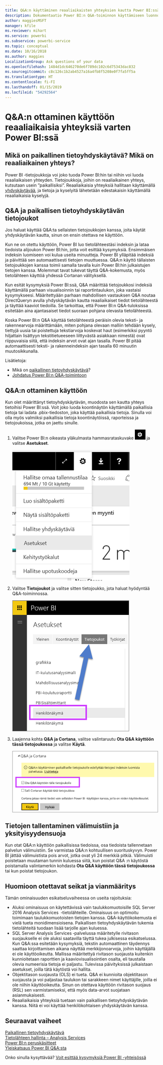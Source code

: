 ```yaml
---
title: Q&A:n käyttäminen reaaliaikaisten yhteyksien kautta Power BI:ssä
description: Dokumentaatio Power BI:n Q&A-toiminnon käyttämiseen luonnollisella kielellä ilmaistujen kyselyiden esittämistä varten, kun käytössä on reaaliaikainen yhteys Analysis Services ‑tietoihin sekä paikalliseen tietoyhdyskäytävään.
author: maggiesMSFT
manager: kfile
ms.reviewer: mihart
ms.service: powerbi
ms.subservice: powerbi-service
ms.topic: conceptual
ms.date: 10/16/2018
ms.author: maggies
LocalizationGroup: Ask questions of your data
ms.openlocfilehash: 1484d1dc646270de6f789dc102c6d75343dac832
ms.sourcegitcommit: c8c126c1b2ab4527a16a4fb8f5208e0f7fa5ff5a
ms.translationtype: HT
ms.contentlocale: fi-FI
ms.lasthandoff: 01/15/2019
ms.locfileid: "54292564"
---
```

# <a name="enable-qa-for-live-connections-in-power-bi"></a>Q&A:n ottaminen käyttöön reaaliaikaisia yhteyksiä varten Power BI:ssä
## <a name="what-is-on-premises-data-gateway--what-is-a-live-connection"></a>Mikä on paikallinen tietoyhdyskäytävä?  Mikä on reaaliaikainen yhteys?
Power BI ‑tietojoukkoja voi joko tuoda Power BI:hin tai niihin voi luoda reaaliaikaisen yhteyden. Tietojoukkoja, joihin on reaaliaikainen yhteys, kutsutaan usein ”paikallisiksi”. Reaaliaikaisia yhteyksiä hallitaan käyttämällä [yhdyskäytävää](service-gateway-onprem.md), ja tietoja ja kyselyitä lähetetään edestakaisin käyttämällä reaaliaikaisia kyselyjä.

## <a name="qa-for-on-premises-data-gateway-datasets"></a>Q&A ja paikallisen tietoyhdyskäytävän tietojoukot
Jos haluat käyttää Q&A:ta sellaisten tietojoukkojen kanssa, joita käytät yhdyskäytävän kautta, sinun on ensin otettava ne käyttöön.

Kun ne on otettu käyttöön, Power BI luo tietolähteestäsi indeksin ja lataa tiedoista alijoukon Power BI:hin, jotta voit esittää kysymyksiä. Ensimmäisen indeksin luomiseen voi kulua useita minuutteja. Power BI ylläpitää indeksiä ja päivittää sen automaattisesti tietojen muuttuessa. Q&A:n käyttö tällaisten tietojoukkojen kanssa toimii samalla tavalla kuin Power BI:hin julkaistujen tietojen kanssa. Molemmat tavat tukevat täyttä Q&A-kokemusta, myös tietolähteen käyttöä yhdessä Cortanan välityksellä.

Kun esität kysymyksiä Power BI:ssä, Q&A määrittää tietojoukkosi indeksiä käyttämällä parhaan visualisoinnin tai raportintaulukon, joka vastaisi kysymykseesi. Määritettyään parhaan mahdollisen vastauksen Q&A noutaa DirectQueryn avulla yhdyskäytävän kautta reaaliaikaiset tiedot tietolähteestä ja täyttää kaaviot tiedoilla. Se tarkoittaa, että Power BI:n Q&A-tuloksissa esitetään aina ajantasaiset tiedot suoraan pohjana olevasta tietolähteestä.

Koska Power BI:n Q&A käyttää tietolähteestä peräisin olevia teksti- ja rakennearvoja määrittämään, miten pohjana olevaan malliin tehdään kysely, tiettyjä uusia tai poistettuja tekstiarvoja koskevat haut (esimerkiksi pyyntö hiljattain lisättyyn tekstitietueeseen liittyvästä asiakkaan nimestä) ovat riippuvaisia siitä, että indeksin arvot ovat ajan tasalla. Power BI pitää automaattisesti teksti- ja rakenneindeksin ajan tasalla 60 minuutin muutosikkunalla.

Lisätietoja:

* Mikä on [paikallinen tietoyhdyskäytävä](service-gateway-onprem.md)?
* [Johdatus Power BI:n Q&A-toimintoon](consumer/end-user-q-and-a.md)

## <a name="enable-qa"></a>Q&A:n ottaminen käyttöön
Kun olet määrittänyt tietoyhdyskäytävän, muodosta sen kautta yhteys tietoihisi Power BI:ssä.  Voit joko luoda koontinäytön käyttämällä paikallisia tietoja tai ladata .pbix-tiedoston, joka käyttää paikallisia tietoja.  Sinulla voi olla myös valmiiksi paikallisia tietoja koontinäytöissä, raporteissa ja tietojoukoissa, jotka on jaettu sinulle.

1. Valitse Power BI:n oikeasta yläkulmasta hammasrataskuvake ![hammasrataskuvake](media/service-q-and-a-direct-query/power-bi-cog.png) ja valitse **Asetukset**.
   
   ![Asetukset-valikko](media/service-q-and-a-direct-query/powerbi-settings.png)
2. Valitse **Tietojoukot** ja valitse sitten tietojoukko, jota haluat hyödyntää Q&A-toiminnossa.
   
   ![Asetukset-valikon tietojoukkonäkymä](media/service-q-and-a-direct-query/power-bi-q-and-a-settings.png)
3. Laajenna kohta **Q&A ja Cortana**, valitse valintaruutu **Ota Q&A käyttöön tässä tietojoukossa** ja valitse **Käytä**.
   
    ![Q&A-alue laajennettuna](media/service-q-and-a-direct-query/power-bi-q-and-a-directquery.png)

## <a name="what-data-is-cached-and-how-is-privacy-protected"></a>Tietojen tallentaminen välimuistiin ja yksityisyydensuoja
Kun otat Q&A:n käyttöön paikallisissa tiedoissa, osa tiedoista tallennetaan palvelun välimuistiin. Se varmistaa Q&A:n kohtuullisen suorituskyvyn. Power BI jättää välimuistista pois arvot, jotka ovat yli 24 merkkiä pitkiä. Välimuisti poistetaan muutaman tunnin kuluessa siitä, kun poistat Q&A :n käytöstä poistamalla valintamerkin kohdasta **Ota Q&A käyttöön tässä tietojoukossa** tai kun poistat tietojoukon.

## <a name="considerations-and-troubleshooting"></a>Huomioon otettavat seikat ja vianmääritys
Tämän ominaisuuden esikatseluvaiheessa on useita rajoituksia:

* Aluksi ominaisuus on käytettävissä vain taulukkomuotoisille SQL Server 2016 Analysis Services  ‑tietolähteille. Ominaisuus on optimoitu toimimaan taulukkomuotoisten tietojen kanssa. Q&A-käyttökokemusta ei vielä tueta monidimensioisena. Paikallisen tietoyhdyskäytävän tukemia tietolähteitä tuodaan lisää tarjolle ajan kuluessa.
* SQL Server Analysis Services ‑palvelussa määritetylle rivitason suojaukselle ei ole aluksi saatavilla täyttä tukea julkisessa esikatselussa. Kun Q&A:ssa esitetään kysymyksiä, tekstin automaattinen täydennys saattaa kirjoittamisen aikana näyttää merkkijonoarvoja, joihin käyttäjällä ei ole käyttöoikeutta. Mallissa määritettyä rivitason suojausta kuitenkin kunnioitetaan raporttien ja kaaviovisualisointien osalta, eli taustalla olevia numeerisia tietoja ei paljastu. Tulevissa päivityksissä julkaistaan asetukset, joilla tätä käytöstä voi hallita.
* Objektitason suojausta (OLS) ei tueta. Q&A ei kunnioita objektitason suojausta ja voi paljastaa taulukon tai sarakkeen nimet käyttäjille, joilla ei ole niihin käyttöoikeutta. Sinun on otettava käyttöön rivitason suojaus (RSL) sen varmistamiseksi, että myös data-arvot suojataan asianmukaisesti. 
* Reaaliaikaisia yhteyksiä tuetaan vain paikallisen tietoyhdyskäytävän kanssa. Niitä ei voi käyttää henkilökohtaisen yhdyskäytävän kanssa.

## <a name="next-steps"></a>Seuraavat vaiheet
[Paikallinen tietoyhdyskäytävä](service-gateway-onprem.md)  
[Tietolähteen hallinta – Analysis Services](service-gateway-enterprise-manage-ssas.md)  
[Power BI:n peruskäsitteet](consumer/end-user-basic-concepts.md)  
[Yleiskatsaus Power BI Q&A:sta](consumer/end-user-q-and-a.md)  

Onko sinulla kysyttävää? [Voit esittää kysymyksiä Power BI -yhteisössä](http://community.powerbi.com/)

